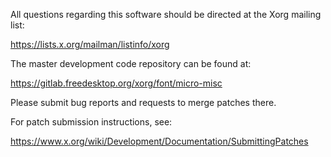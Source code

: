 
All questions regarding this software should be directed at the
Xorg mailing list:

  https://lists.x.org/mailman/listinfo/xorg

The master development code repository can be found at:

  https://gitlab.freedesktop.org/xorg/font/micro-misc

Please submit bug reports and requests to merge patches there.

For patch submission instructions, see:

  https://www.x.org/wiki/Development/Documentation/SubmittingPatches

